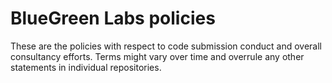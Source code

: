 # BlueGreen Labs policies

These are the policies with respect to code submission conduct and overall consultancy efforts. 
Terms might vary over time and overrule any other statements in individual repositories.
